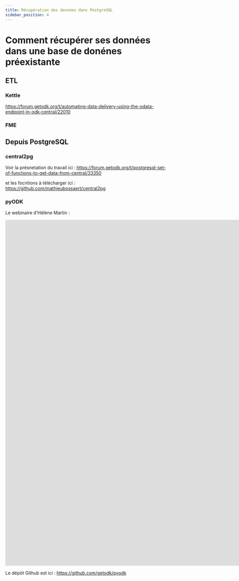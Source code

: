 ```yaml
---
title: Récupération des données dans PostgreSQL
sidebar_position: 4
---
```

# Comment récupérer ses données dans une base de donénes préexistante
## ETL
### Kettle
https://forum.getodk.org/t/automating-data-delivery-using-the-odata-endpoint-in-odk-central/22010
### FME
## Depuis PostgreSQL
### central2pg
Voir la présnetation du travail ici : https://forum.getodk.org/t/postgresql-set-of-functions-to-get-data-from-central/33350

et les focntions à télécharger ici : 
https://github.com/mathieubossaert/central2pg
### pyODK
Le webinaire d'Hélène Martin :

<iframe width="1920" height="1080" src="https://www.youtube.com/embed/sIaquyz5bP8" title="Automating data analysis and workflows with pyODK" frameborder="0" allow="accelerometer; autoplay; clipboard-write; encrypted-media; gyroscope; picture-in-picture" allowfullscreen></iframe>

Le dépôt Github est ici : https://github.com/getodk/pyodk
